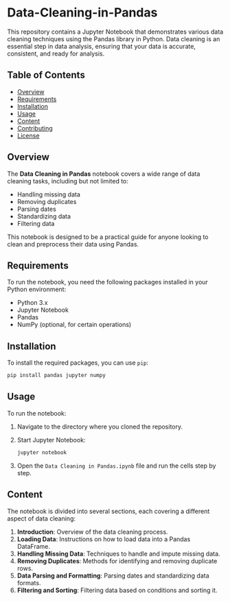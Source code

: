 # Data-Cleaning-in-Pandas

This repository contains a Jupyter Notebook that demonstrates various data cleaning techniques using the Pandas library in Python. Data cleaning is an essential step in data analysis, ensuring that your data is accurate, consistent, and ready for analysis.

## Table of Contents

- [Overview](#overview)
- [Requirements](#requirements)
- [Installation](#installation)
- [Usage](#usage)
- [Content](#content)
- [Contributing](#contributing)
- [License](#license)

## Overview

The **Data Cleaning in Pandas** notebook covers a wide range of data cleaning tasks, including but not limited to:

- Handling missing data
- Removing duplicates
- Parsing dates
- Standardizing data
- Filtering data

This notebook is designed to be a practical guide for anyone looking to clean and preprocess their data using Pandas.

## Requirements

To run the notebook, you need the following packages installed in your Python environment:

- Python 3.x
- Jupyter Notebook
- Pandas
- NumPy (optional, for certain operations)

## Installation

To install the required packages, you can use `pip`:

```bash
pip install pandas jupyter numpy
```
## Usage

To run the notebook:

1. Navigate to the directory where you cloned the repository.
2. Start Jupyter Notebook:

   ```bash
   jupyter notebook
   ```

3. Open the `Data Cleaning in Pandas.ipynb` file and run the cells step by step.

## Content

The notebook is divided into several sections, each covering a different aspect of data cleaning:

1. **Introduction**: Overview of the data cleaning process.
2. **Loading Data**: Instructions on how to load data into a Pandas DataFrame.
3. **Handling Missing Data**: Techniques to handle and impute missing data.
4. **Removing Duplicates**: Methods for identifying and removing duplicate rows.
5. **Data Parsing and Formatting**: Parsing dates and standardizing data formats.
6. **Filtering and Sorting**: Filtering data based on conditions and sorting it.
